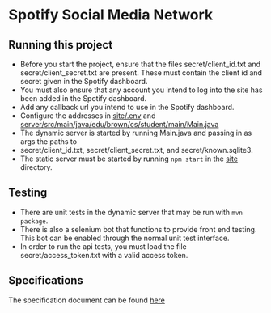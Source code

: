 # Spotify Social Media Network

## Running this project
* Before you start the project, ensure that the files secret/client_id.txt and secret/client_secret.txt 
are present. These must contain the client id and secret given in the Spotify dashboard. 
* You must also ensure that any account you intend to log into the site has been added in the 
Spotify dashboard. 
* Add any callback url you intend to use in the Spotify dashboard.
* Configure the addresses in [site/.env](site/.env) and [server/src/main/java/edu/brown/cs/student/main/Main.java](server/src/main/java/edu/brown/cs/student/main/Main.java)
* The dynamic server is started by running Main.java and passing in as args the paths to 
* secret/client_id.txt, secret/client_secret.txt, and secret/known.sqlite3.
* The static server must be started by running `npm start` in the [site](site) directory.

## Testing
* There are unit tests in the dynamic server that may be run with `mvn package`.
* There is also a selenium bot that functions to provide front end testing. This bot can be
enabled through the normal unit test interface. 
* In order to run the api tests, you must load the file secret/access_token.txt with a valid access token.

## Specifications
The specification document can be found [here](https://docs.google.com/document/d/1RpRd8VrG_hTVj1xbJnsyPMMRMbHINGpbKk06meK5d1Q/edit?usp=sharing)